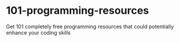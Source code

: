 # 101-programming-resources
Get 101 completely free programming resources that could potentially enhance your coding skills
